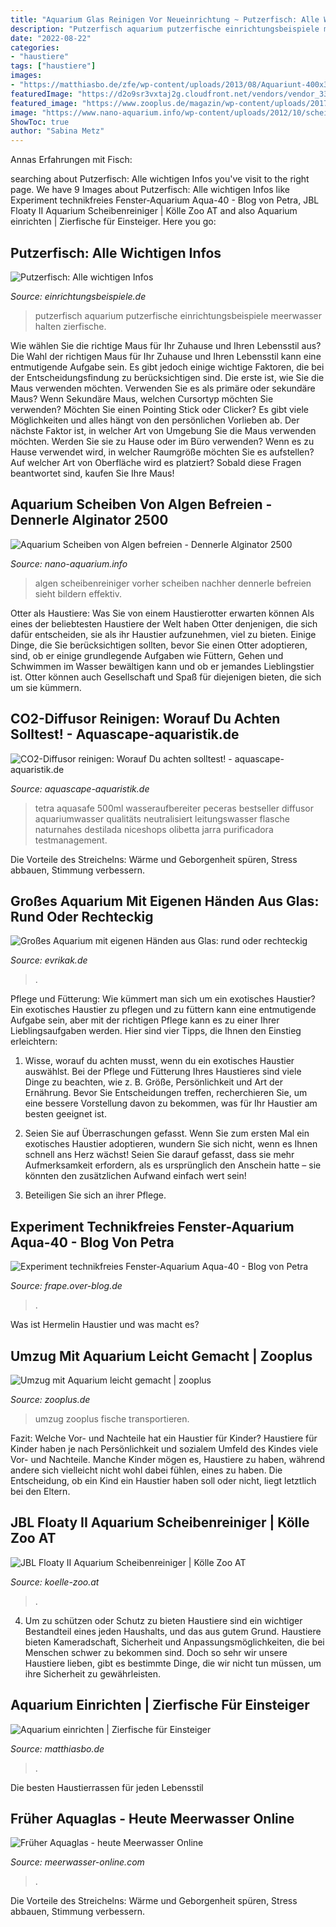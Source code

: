 ```yaml
---
title: "Aquarium Glas Reinigen Vor Neueinrichtung ~ Putzerfisch: Alle Wichtigen Infos"
description: "Putzerfisch aquarium putzerfische einrichtungsbeispiele meerwasser halten zierfische"
date: "2022-08-22"
categories:
- "haustiere"
tags: ["haustiere"]
images:
- "https://matthiasbo.de/zfe/wp-content/uploads/2013/08/Aquariunt-400x300.jpg"
featuredImage: "https://d2o9sr3vxtaj2g.cloudfront.net/vendors/vendor_336/PUBLIC_FILE/5SCcwL9MRF6KgwKgdy6N_meerwasser-online-aquaglas-aquarium-13.jpeg"
featured_image: "https://www.zooplus.de/magazin/wp-content/uploads/2017/03/fish_transport-200x300.jpg"
image: "https://www.nano-aquarium.info/wp-content/uploads/2012/10/scheibenreiniger-vorher-nachher.jpg"
ShowToc: true
author: "Sabina Metz"
---
```



Annas Erfahrungen mit Fisch:

	

		
searching about Putzerfisch: Alle wichtigen Infos you've visit to the right page. We have 9 Images about Putzerfisch: Alle wichtigen Infos like Experiment technikfreies Fenster-Aquarium Aqua-40 - Blog von Petra, JBL Floaty II Aquarium Scheibenreiniger | Kölle Zoo AT and also Aquarium einrichten | Zierfische für Einsteiger. Here you go:
		
    
## Putzerfisch: Alle Wichtigen Infos

<img loading=lazy src="https://www.einrichtungsbeispiele.de/16to9/w1920/images_18380/aquarium-einrichten-mit-putzerfisch__32f79903ee5f3d24cd788bb5f6b86ca4.jpg" onerror="this.onerror=null;this.src='https://tse3.mm.bing.net/th?id=OIP.IrwMVOB59ZNrR9gNLP6SVwHaEK&amp;pid=15.1';" alt="Putzerfisch: Alle wichtigen Infos">

_Source: einrichtungsbeispiele.de_

>putzerfisch aquarium putzerfische einrichtungsbeispiele meerwasser halten zierfische. 

	

Wie wählen Sie die richtige Maus für Ihr Zuhause und Ihren Lebensstil aus?
Die Wahl der richtigen Maus für Ihr Zuhause und Ihren Lebensstil kann eine entmutigende Aufgabe sein. Es gibt jedoch einige wichtige Faktoren, die bei der Entscheidungsfindung zu berücksichtigen sind. Die erste ist, wie Sie die Maus verwenden möchten. Verwenden Sie es als primäre oder sekundäre Maus? Wenn Sekundäre Maus, welchen Cursortyp möchten Sie verwenden? Möchten Sie einen Pointing Stick oder Clicker? Es gibt viele Möglichkeiten und alles hängt von den persönlichen Vorlieben ab. Der nächste Faktor ist, in welcher Art von Umgebung Sie die Maus verwenden möchten. Werden Sie sie zu Hause oder im Büro verwenden? Wenn es zu Hause verwendet wird, in welcher Raumgröße möchten Sie es aufstellen? Auf welcher Art von Oberfläche wird es platziert? Sobald diese Fragen beantwortet sind, kaufen Sie Ihre Maus!

    
## Aquarium Scheiben Von Algen Befreien - Dennerle Alginator 2500

<img loading=lazy src="https://www.nano-aquarium.info/wp-content/uploads/2012/10/scheibenreiniger-vorher-nachher.jpg" onerror="this.onerror=null;this.src='https://tse3.mm.bing.net/th?id=OIP.pwkSkOWCGOW2nu5GRX4hrAHaE8&amp;pid=15.1';" alt="Aquarium Scheiben von Algen befreien - Dennerle Alginator 2500">

_Source: nano-aquarium.info_

>algen scheibenreiniger vorher scheiben nachher dennerle befreien sieht bildern effektiv. 

	

Otter als Haustiere: Was Sie von einem Haustierotter erwarten können
Als eines der beliebtesten Haustiere der Welt haben Otter denjenigen, die sich dafür entscheiden, sie als ihr Haustier aufzunehmen, viel zu bieten. Einige Dinge, die Sie berücksichtigen sollten, bevor Sie einen Otter adoptieren, sind, ob er einige grundlegende Aufgaben wie Füttern, Gehen und Schwimmen im Wasser bewältigen kann und ob er jemandes Lieblingstier ist. Otter können auch Gesellschaft und Spaß für diejenigen bieten, die sich um sie kümmern.

    
## CO2-Diffusor Reinigen: Worauf Du Achten Solltest! - Aquascape-aquaristik.de

<img loading=lazy src="https://m.media-amazon.com/images/I/41SndFQCTsL.jpg" onerror="this.onerror=null;this.src='https://tse1.mm.bing.net/th?id=OIP.zdK0HM7w3tdQewq8rlnuZQAAAA&amp;pid=15.1';" alt="CO2-Diffusor reinigen: Worauf Du achten solltest! - aquascape-aquaristik.de">

_Source: aquascape-aquaristik.de_

>tetra aquasafe 500ml wasseraufbereiter peceras bestseller diffusor aquariumwasser qualitäts neutralisiert leitungswasser flasche naturnahes destilada niceshops olibetta jarra purificadora testmanagement. 

	

Die Vorteile des Streichelns: Wärme und Geborgenheit spüren, Stress abbauen, Stimmung verbessern.

    
## Großes Aquarium Mit Eigenen Händen Aus Glas: Rund Oder Rechteckig

<img loading=lazy src="https://evrikak.de/wp-content/uploads/sites/4/2017/12/akvarium111-1024x684.jpg" onerror="this.onerror=null;this.src='https://tse3.mm.bing.net/th?id=OIP.67jfVRll-vLkMN0m6NCvTgHaE8&amp;pid=15.1';" alt="Großes Aquarium mit eigenen Händen aus Glas: rund oder rechteckig">

_Source: evrikak.de_

>. 

	

Pflege und Fütterung: Wie kümmert man sich um ein exotisches Haustier?
Ein exotisches Haustier zu pflegen und zu füttern kann eine entmutigende Aufgabe sein, aber mit der richtigen Pflege kann es zu einer Ihrer Lieblingsaufgaben werden. Hier sind vier Tipps, die Ihnen den Einstieg erleichtern:
1. Wisse, worauf du achten musst, wenn du ein exotisches Haustier auswählst. Bei der Pflege und Fütterung Ihres Haustieres sind viele Dinge zu beachten, wie z. B. Größe, Persönlichkeit und Art der Ernährung. Bevor Sie Entscheidungen treffen, recherchieren Sie, um eine bessere Vorstellung davon zu bekommen, was für Ihr Haustier am besten geeignet ist.

2. Seien Sie auf Überraschungen gefasst. Wenn Sie zum ersten Mal ein exotisches Haustier adoptieren, wundern Sie sich nicht, wenn es Ihnen schnell ans Herz wächst! Seien Sie darauf gefasst, dass sie mehr Aufmerksamkeit erfordern, als es ursprünglich den Anschein hatte – sie könnten den zusätzlichen Aufwand einfach wert sein!

3. Beteiligen Sie sich an ihrer Pflege.

    
## Experiment Technikfreies Fenster-Aquarium Aqua-40 - Blog Von Petra

<img loading=lazy src="http://idata.over-blog.com/2/27/98/94/Aqua-40/Aqua40-08.01.10-von-vorne.jpg" onerror="this.onerror=null;this.src='https://tse4.mm.bing.net/th?id=OIP.e9bexaOLvD1KYdb5jB9AjAHaIl&amp;pid=15.1';" alt="Experiment technikfreies Fenster-Aquarium Aqua-40 - Blog von Petra">

_Source: frape.over-blog.de_

>. 

	

Was ist Hermelin Haustier und was macht es?

    
## Umzug Mit Aquarium Leicht Gemacht | Zooplus

<img loading=lazy src="https://www.zooplus.de/magazin/wp-content/uploads/2017/03/fish_transport-200x300.jpg" onerror="this.onerror=null;this.src='https://tse3.mm.bing.net/th?id=OIP.-2A-Hk0fU9D-9pQ34tZqmQAAAA&amp;pid=15.1';" alt="Umzug mit Aquarium leicht gemacht | zooplus">

_Source: zooplus.de_

>umzug zooplus fische transportieren. 

	

Fazit: Welche Vor- und Nachteile hat ein Haustier für Kinder?
Haustiere für Kinder haben je nach Persönlichkeit und sozialem Umfeld des Kindes viele Vor- und Nachteile. Manche Kinder mögen es, Haustiere zu haben, während andere sich vielleicht nicht wohl dabei fühlen, eines zu haben. Die Entscheidung, ob ein Kind ein Haustier haben soll oder nicht, liegt letztlich bei den Eltern.

    
## JBL Floaty II Aquarium Scheibenreiniger | Kölle Zoo AT

<img loading=lazy src="https://images.koelle-zoo.de/media/image/32/2e/47/JBL_Floaty_2_LfIkNyT8Jvq8L5.jpg" onerror="this.onerror=null;this.src='https://tse2.mm.bing.net/th?id=OIP.4_fXvFw5qEEx-AnpRPi84gHaHa&amp;pid=15.1';" alt="JBL Floaty II Aquarium Scheibenreiniger | Kölle Zoo AT">

_Source: koelle-zoo.at_

>. 

	

4. Um zu schützen oder Schutz zu bieten
Haustiere sind ein wichtiger Bestandteil eines jeden Haushalts, und das aus gutem Grund. Haustiere bieten Kameradschaft, Sicherheit und Anpassungsmöglichkeiten, die bei Menschen schwer zu bekommen sind. Doch so sehr wir unsere Haustiere lieben, gibt es bestimmte Dinge, die wir nicht tun müssen, um ihre Sicherheit zu gewährleisten.

    
## Aquarium Einrichten | Zierfische Für Einsteiger

<img loading=lazy src="https://matthiasbo.de/zfe/wp-content/uploads/2013/08/Aquariunt-400x300.jpg" onerror="this.onerror=null;this.src='https://tse3.mm.bing.net/th?id=OIP.km1zPC8_sNw58OxvhfqnFgAAAA&amp;pid=15.1';" alt="Aquarium einrichten | Zierfische für Einsteiger">

_Source: matthiasbo.de_

>. 

	

Die besten Haustierrassen für jeden Lebensstil

    
## Früher Aquaglas - Heute Meerwasser Online

<img loading=lazy src="https://d2o9sr3vxtaj2g.cloudfront.net/vendors/vendor_336/PUBLIC_FILE/5SCcwL9MRF6KgwKgdy6N_meerwasser-online-aquaglas-aquarium-13.jpeg" onerror="this.onerror=null;this.src='https://tse1.mm.bing.net/th?id=OIP.RnF1xRi9Wv6pKetE2S5wlwHaFj&amp;pid=15.1';" alt="Früher Aquaglas - heute Meerwasser Online">

_Source: meerwasser-online.com_

>. 

	

Die Vorteile des Streichelns: Wärme und Geborgenheit spüren, Stress abbauen, Stimmung verbessern.

